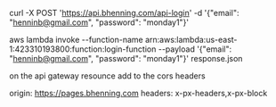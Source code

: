 curl -X POST 'https://api.bhenning.com/api-login' -d '{"email": "henninb@gmail.com", "password": "monday1"}'

aws lambda invoke --function-name arn:aws:lambda:us-east-1:423310193800:function:login-function --payload '{"email": "henninb@gmail.com", "password": "monday1"}' response.json


on the api gateway resounce
add to the cors headers

origin: https://pages.bhenning.com
headers: x-px-headers,x-px-block
